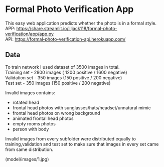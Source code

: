 # Formal Photo Verification App 

This easy web application predicts whether the photo is in a formal style. <br/>
APP: https://share.streamlit.io/liljack118/formal-photo-verification/app/app.py <br/>
API: https://formal-photo-verification-api.herokuapp.com/


## Data 
To train network I used dataset of 3500 images in total. <br/>
Training set - 2800 images ( 1200 positive / 1600 negative) <br/>
Validation set - 350 images (150 positive / 200 negative)<br/>
Test set - 350 images (150 positive / 200 negative) <br/>

Invalid images contains:
- rotated head 
- frontal head photos with sunglasses/hats/headset/unnatural mimic
- frontal head photos on wrong background
- animated frontal head photos
- empty rooms photos
- person with body 
 
Invalid images from every subfolder were distributed equally to training,validation and test set to make sure that images in every set came from same distribution.

(model/images/1.jpg)

